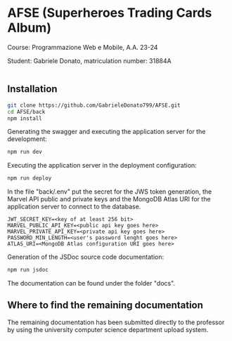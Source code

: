 # AFSE (Superheroes Trading Cards Album)
Course: Programmazione Web e Mobile, A.A. 23-24

Student: Gabriele Donato, matriculation number: 31884A

<img src="https://img.shields.io/badge/license-MIT-green" alt="">

## Installation
```sh
git clone https://github.com/GabrieleDonato799/AFSE.git
cd AFSE/back
npm install
```

Generating the swagger and executing the application server for the development:
```sh
npm run dev
```

Executing the application server in the deployment configuration:
```sh
npm run deploy
```

In the file "back/.env" put the secret for the JWS token generation, the Marvel API public and private keys and the MongoDB Atlas URI for the application server to connect to the database.
```.env
JWT_SECRET_KEY=<key of at least 256 bit>
MARVEL_PUBLIC_API_KEY=<public api key goes here>
MARVEL_PRIVATE_API_KEY=<private api key goes here>
PASSWORD_MIN_LENGTH=<user's password lenght goes here>
ATLAS_URI=<MongoDB Atlas configuration URI goes here>
```

Generation of the JSDoc source code documentation:
```sh
npm run jsdoc
```
The documentation can be found under the folder "docs".

## Where to find the remaining documentation
The remaining documentation has been submitted directly to the professor by using the university computer science department upload system.